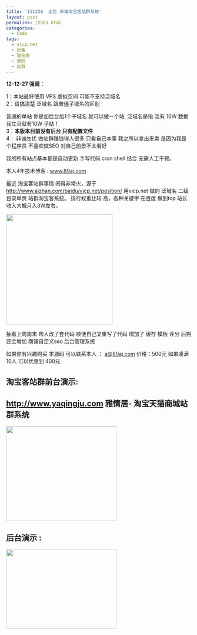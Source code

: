 ```yaml
---
title: '121220  出售 天猫淘宝客站群系统'
layout: post
permalink: /2501.html
categories:
  - Code
tags:
  - vicp.net
  - 出售
  - 淘宝客
  - 源码
  - 站群
---
```

**12-12-27 强调：**

1：本站最好使用 VPS 虚拟空间 可能不支持泛域名  
2：请搞清楚 泛域名 跟普通子域名的区别

普通的单站 你是加后台加1个子域名 就可以做一个站, 泛域名是指 我有 10W 数据 我立马就有10W 子站！  
3：**本版本目前没有后台 只有配置文件**  
4： 非诚勿扰 做站群赚钱得人很多 只看自己本事 我之所以拿出来卖 是因为我是个程序员 不喜欢做SEO 对自己前景不太看好

我的所有站点基本都是自动更新 手写代码 cron shell 结合 无需人工干预。

本人4年技术博客 : www.80aj.com 

最近 淘宝客站群事情 闹得非常火，源于 http://www.aizhan.com/baidu/vicp.net/position/ 用vicp.net 做的 泛域名 二级目录单页 站群淘宝客系统。 排行权重比较 高，各种关键字 在百度 做到top 站长收入大概月入3W左右。

[<img src="http://www.80aj.com/wp-content/uploads/2012/12/taobaoke-289x300.jpg" alt="" title="taobaoke" width="289" height="300" class="aligncenter size-medium wp-image-2502" />][1]

抽着上周周末 帮人改了套代码 顺便自己又重写了代码 增加了 缓存 模板 评分 后期还会增加 商铺自定义seo 后台管理系统

如果你有兴趣购买 本源码 可以联系本人 ： a@80aj.com 价格：500元 如果凑满10人 可以优惠到 400元 

## 淘宝客站群前台演示:  
## <a href="http://www.yaqingju.com" title="雅情居- 淘宝天猫商城站群系统" target="_blank">http://www.yaqingju.com</a> 雅情居- 淘宝天猫商城站群系统

[<img src="http://www.80aj.com/wp-content/uploads/2012/12/zhanqun-300x257.jpg" alt="" title="zhanqun" width="300" height="257" class="aligncenter size-medium wp-image-2503" />][2]

## 后台演示 :

[<img src="http://www.80aj.com/wp-content/uploads/2012/12/taobaoke1-300x216.jpg" alt="" title="taobaoke1" width="300" height="216" class="aligncenter size-medium wp-image-2504" />][3]

 [1]: http://www.80aj.com/wp-content/uploads/2012/12/taobaoke.jpg
 [2]: http://www.80aj.com/wp-content/uploads/2012/12/zhanqun.jpg
 [3]: http://www.80aj.com/wp-content/uploads/2012/12/taobaoke1.jpg